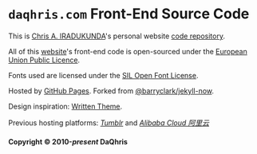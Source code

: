 # `daqhris.com` Front-End Source Code

This is [Chris A. IRADUKUNDA](https://daqhris.com)'s personal website [code repository](https://github.com/daqhris/daqhris.github.io).

All of this [website](https://daqhris.com/)'s front-end code is open-sourced under the [European Union Public Licence](https://raw.githubusercontent.com/daqhris/daqhris.github.io/master/LICENSE).

Fonts used are licensed under the [SIL Open Font License](https://raw.githubusercontent.com/daqhris/daqhris.github.io/master/style/font/license/OFL.txt).

Hosted by [GitHub Pages](https://pages.github.com/). Forked from [@barryclark/jekyll-now](https://github.com/barryclark/jekyll-now).

Design inspiration: [Written Theme](https://www.tumblr.com/theme/38737).

Previous hosting platforms: [*Tumblr*](https://www.tumblr.com) and [*Alibaba Cloud 阿里云*](https://cn.aliyun.com)

#### Copyright © 2010-*present* DaQhris
